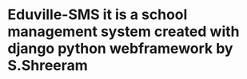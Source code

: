 # Eduville-SMS it is a school management system created with django python webframework by S.Shreeram
